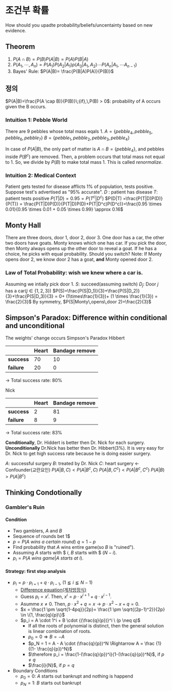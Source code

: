 # 조건부 확률
How should you upadte probability/beliefs/uncentainty based on new evidence.

## Theorem
1. $P(A \cap B) = P(B)P(A|B) = P(A)P(B|A)$
2. $P(A_1, \cdots, A_n) = P(A_1)P(A_2|A_1)p(A_3|A_1,A_2) \cdots P(A_n|A_1, \cdots A_{n-1})$
3. Bayes' Rule: $P(A|B)= \frac{P(B|A)P(A)}{P(B)}$
## 정의
$P(A|B)=\frac{P(A \cap B)}{P(B)}\;{if},\,P(B) > 0$: probability of A occurs given the B occurs. 

### Intuition 1: Pebble World

There are 9 pebbles whose total mass eqals 1.
$A=\{{pebble}_4, {pebble}_5, {pebble}_6, {pebble}_7\}$
$B=\{{pebble}_1, {pebble}_2, {pebble}_3, {pebble}_4\}$ 

In case of $P(A|B)$, the only part of matter is $A \cap B = \{ {pebble}_4\}$, and pebbles inside $P(B^c)$ are removed. Then, a problem occurs that total mass not equal to 1. So, we divide by $P(B)$ to make total mass 1. This is called _renormalize_.

### Intuition 2: Medical Context
Patient gets tested for disease afflicts 1% of population, tests positive. Suppose test's advertised as "95% accurate".
$D$ : patient has disease
$T$: patient tests positive
$P(T|D) = 0.95 = P(T^c|D^c)$
$P(D|T) =\frac{P(T|D)P(D)}{P(T)} = \frac{P(T|D)P(D)}{P(T|D)P(D)+P(T|D^c)P(D^c)}=\frac{0.95 \times 0.01}{0.95 \times 0.01 + 0.05 \times 0.99} \approx 0.16$

## Monty Hall
There are three doors, door 1, door 2, door 3. One door has a car, the other two doors have goats. Monty knows which one has car. If you pick the door, then Monty always opens up the other door to reveal a goat. If he has a choice, he picks with equal probability. Should you switch?
Note: If Monty opens door 2, we know door 2 has a goat, **and** Monty opened door 2.

### Law of Total Probability: wish we knew where a car is.
Assuming we intially pick door 1.
$S$: succeed(assuming switch)
$D_j$: Door $j$ has a car($j \in \{1, 2, 3\})$
$P(S)=\frac{P(S|D_1)}{3}+\frac{P(S|D_2)}{3}+\frac{P(S|D_3)}{3} = 0+ (1\times\frac{1}{3})+ (1 \times \frac{1}{3}) = \frac{2}{3}$
By symmetry, $P(S|Monty\,opens\,door 2)=\frac{2}{3}$

## Simpson's Paradox: Difference within conditional and unconditional
The weights' change occurs Simpson's Paradox 
Hibbert

| |Heart|Bandage remove|
|---|---|---|
|**success**|70|10|
|**failure**|20|0|
-> Total success rate: 80%

Nick

| |Heart|Bandage remove|
|---|---|---|
|**success**|2|81|
|**failure**|8|9|
-> Total success rate: 83%

**Conditionally**, Dr. Hiddert is better then Dr. Nick for each surgery. **Unconditionally** Dr.Nick has better then Dr. Hibbert(3%). It is very easy for Dr. Nick to get high success rate because he is doing easier surgery.

$A$: successful surgery
$B$: treated by Dr. Nick
$C$: heart surgery <- Confounder(교란요인)
$P(A|B,C) < P(A|B^c,C)$
$P(A|B,C^c) < P(A|B^c,C^c)$
$P(A|B) > P(A|B^c)$

## Thinking Condotionally
### Gambler's Ruin
#### Condition
- Two gamblers, $A$ and $B$
- Sequence of rounds bet 1$
- $p=P(A \ wins\ a\ certain\ round) \ q=1-p$
- Find probability that $A$ wins entire game(so $B$ is "ruined").
- Assuming $A$ starts with $ $i$, $B$ starts with $ $(N-i)$.
- $p_i = P(A\ wins\ game|A\ starts\ at\ i)$.
#### Strategy: first step analysis
- $p_i= p \cdot p_{i+1} + q \cdot p_{i-1}, \ (1 \leqq i \leqq {N-1})$
	- [Difference equation(계차방정식)](https://www.collimator.ai/reference-guides/what-is-a-difference-equation)
	- Guess $p_i = x^i$. Then, $x^i = p \cdot x^{i+1} + q \cdot x^{i-1}$. 
	- Asumme $x \neq 0$.  Then, $p \cdot x^2 + q = x \rightarrow p \cdot x^2 -x + q = 0$.
	- $x = \frac{1 \pm \sqrt{1-4pq}}{2p}= \frac{1 \pm \sqrt{(2p-1)^2}}{2p} \in \{1, \frac{q}{p}\}$
	- $p_i = A \cdot 1^i + B \cdot {(\frac{q}{p})}^i \ (p \neq q)$
		- If all the roots of polynomial is distinct, then the general solution is linear combination of roots.
		- $p_0 = 0 \Rightarrow B = -A$
		- $p_N = 1 = A - A \cdot (\frac{q}{p})^N \Rightarrow A = \frac {1}{(1- \frac{q}{p})^N}$
		- $\therefore p_i = \frac{1-(\frac{q}{p})^i}{1-(\frac{q}{p})^N}$, if $p \neq q$
		- $\frac{i}{N}$, if $p = q$
- Boundary Conditions
	- $p_0 = 0$: $A$ starts out bankrupt and nothing is happend
	- $p_N=1$: $B$ starts out bankrupt
